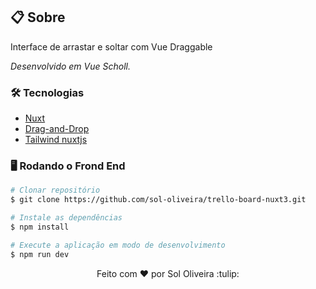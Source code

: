 ## 📋 Sobre
<p>
 Interface de arrastar e soltar com Vue Draggable</p>

<p><i>Desenvolvido em Vue Scholl.</i></p>

### 🛠 Tecnologias

- [Nuxt](https://nuxt.com/)
- [Drag-and-Drop](https://sortablejs.github.io/vue.draggable.next/#/simple)
- [Tailwind nuxtjs](https://tailwindcss.nuxtjs.org/)


### 🖥️ Rodando o Frond End 

```bash
# Clonar repositório
$ git clone https://github.com/sol-oliveira/trello-board-nuxt3.git

# Instale as dependências
$ npm install

# Execute a aplicação em modo de desenvolvimento
$ npm run dev
```  

<p align="center" dir="auto">Feito com <g-emoji class="g-emoji" alias="hearts" fallback-src="https://github.githubassets.com/images/icons/emoji/unicode/2665.png">♥</g-emoji>
  por Sol Oliveira :tulip:</p>